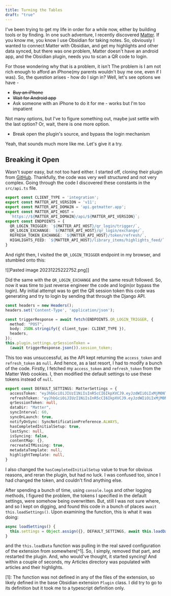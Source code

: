 ```yaml
---
title: Turning the Tables
draft: "true"
---
```

I've been trying to get my life in order for a while now, either by building tools or by finding. In one such adventure, I recently discovered [Matter](https://getmatter.com). If you know me, you know I use Obsidian for taking notes. So, obviously I wanted to connect Matter with Obsidian, and get my highlights and other data synced, but there was one problem, Matter doesn't have an android app, and the Obsidian plugin, needs you to scan a QR code to login. 

For those wondering why that is a problem, it isn't The problem is I am not rich enough to afford an iPhone(my parents wouldn't buy me one, even if I was). So, the question arises - how do I sign in? Well, let's see options we have -

- ~~Buy an iPhone~~
- ~~Wait for Android app~~
- Ask someone with an iPhone to do it for me - works but I'm too impatient

Not many options, but I've to figure something out, maybe just settle with the last option? Or, wait, there is one more option.

- Break open the plugin's source, and bypass the login mechanism

Yeah, that sounds much more like me. Let's give it a try.

## Breaking it Open

Wasn't super easy, but not too hard either. I started off, cloning their plugin from [GitHub](https://github.com/getmatterapp/obsidian-matter). Thankfully, the code was very well structured and not very complex. Going through the code I discovered these constants in the `src/api.ts` file.

```ts title="src/api.ts" {7,8}
export const CLIENT_TYPE = 'integration';
export const MATTER_API_VERSION = 'v11';
export const MATTER_API_DOMAIN = 'api.getmatter.app';
export const MATTER_API_HOST = 
  `https://${MATTER_API_DOMAIN}/api/${MATTER_API_VERSION}`;
export const ENDPOINTS = {
  QR_LOGIN_TRIGGER: `${MATTER_API_HOST}/qr_login/trigger/`,
  QR_LOGIN_EXCHANGE: `${MATTER_API_HOST}/qr_login/exchange/`,
  REFRESH_TOKEN_EXCHANGE: `${MATTER_API_HOST}/token/refresh/`,
  HIGHLIGHTS_FEED: `${MATTER_API_HOST}/library_items/highlights_feed/`
}
```

And right then, I visited the `QR_LOGIN_TRIGGER` endpoint in my browser, and stumbled onto this:

![[Pasted image 20231225222752.png]]

Did the same with the `QR_LOGIN_EXCHANGE` and the same result followed. So, now it was time to just reverse engineer the code and login(or bypass the login). My initial attempt was to get the QR session token this code was generating and try to login by sending that through the Django API.

```ts title="src/settings.ts" showLineNumbers{93}
const headers = new Headers();
headers.set('Content-Type', 'application/json');

const triggerResponse = await fetch(ENDPOINTS.QR_LOGIN_TRIGGER, {
  method: "POST",
  body: JSON.stringify({ client_type: CLIENT_TYPE }),
  headers,
});
this.plugin.settings.qrSessionToken = 
  (await triggerResponse.json()).session_token;
```

This too was unsuccessful, as the API kept returning the `access_token` and `refresh_token` as `null`. And hence, as a last resort, I had to modify a bunch of the code. Firstly, I fetched my `access_token` and `refresh_token` from the Matter Web cookies. I, then modified the default settings to use these tokens instead of `null`.

```ts title="src/settings.ts" showLineNumbers{47} {2-3,9}
export const DEFAULT_SETTINGS: MatterSettings = {
  accessToken: "eyJhbGciOiJIUzI1NiIsInR5cCI6IkpXVCJ9.eyJzdWIiOiIxMjM0NTY3ODkwIiwibmFtZSI6IkpvaG4gRG9lIiwiaWF0IjoxNTE2MjM5MDIyfQ.SflKxwRJSMeKKF2QT4fwpMeJf36POk6yJV_adQssw5c",
  refreshToken: "eyJhbGciOiJIUzI1NiIsInR5cCI6IkpXVCJ9.eyJzdWIiOiIxMjM0NTY3ODkwIiwibmFtZSI6IkpvaG4gRG9lIiwiaWF0IjoxNTE2MjM5MDIyfQ.SflKxwRJSMeKKF2QT4fwpMeJf36POk6yJV_adQssw5c",
  qrSessionToken: null,
  dataDir: "Matter",
  syncInterval: 60,
  syncOnLaunch: true,
  notifyOnSync: SyncNotificationPreference.ALWAYS,
  hasCompletedInitialSetup: true,
  lastSync: null,
  isSyncing: false,
  contentMap: {},
  recreateIfMissing: true,
  metadataTemplate: null,
  highlightTemplate: null,
}
```

I also changed the `hasCompletedInitialSetup` value to true for obvious reasons, and reran the plugin, but had no luck. I was confused too, since I had changed the token, and couldn't find anything else.

After spending a bunch of time, using `console.log`s and other logging methods, I figured the problem, the tokens I specified in the default settings, were somehow being overwritten. But, still I was not sure where, and so I kept on digging, and found this code in a bunch of places `await this.loadSettings()`. Upon examining the function, this is what it was doing:

```ts title="src/main.ts" showLineNumbers{69} {2}
async loadSettings() {
  this.settings = Object.assign({}, DEFAULT_SETTINGS, await this.loadData());
}
```

and the `this.loadData` function was pulling in the real saved configuration of the extension from somewhere[^1]. So, I simply, removed that part, and restarted the plugin. And, who would've thought, it started syncing! And within a couple of seconds, my Articles directory was populated with articles and their highlights.

[1]: The function was not defined in any of the files of the extension, so likely defined in the base Obsidian extension `Plugin` class. I did try to go to its definition but it took me to a typescript definition only.

